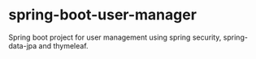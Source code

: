 # spring-boot-user-manager
Spring boot project for user management using spring security, spring-data-jpa and thymeleaf.

